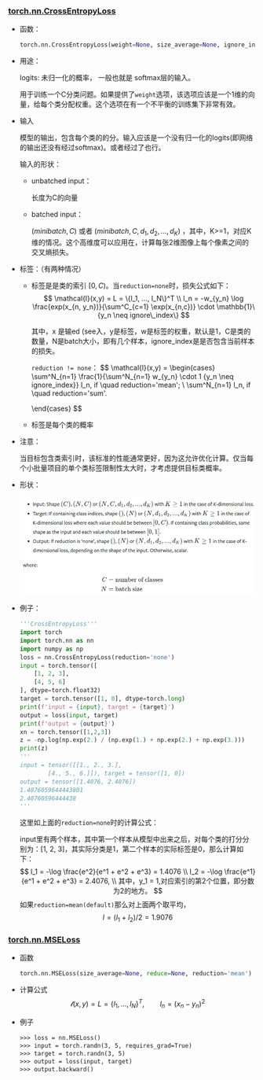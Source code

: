 ### [torch.nn.CrossEntropyLoss](https://pytorch.org/docs/stable/generated/torch.nn.CrossEntropyLoss.html)

- 函数：

  ```python
  torch.nn.CrossEntropyLoss(weight=None, size_average=None, ignore_index=-100, reduce=None, reduction='mean', label_smoothing=0.0)
  ```

- 用途：

  logits: 未归一化的概率， 一般也就是 softmax层的输入。

  用于训练一个C分类问题。如果提供了`weight`选项，该选项应该是一个1维的向量，给每个类分配权重。这个选项在有一个不平衡的训练集下非常有效。

- 输入

  模型的输出，包含每个类的的分。输入应该是一个没有归一化的logits(即网络的输出还没有经过softmax)。或者经过了也行。

  输入的形状：

  - unbatched input：

    长度为C的向量

  - batched input：

    $(minibatch, C)$ 或者 $(minibatch, C, d_1, d_2, ..., d_K)$ ，其中，K>=1，对应K维的情况。这个高维度可以应用在，计算每张2维图像上每个像素之间的交叉熵损失。

- 标签：（有两种情况）

  - 标签是是类的索引 $[0, C)$。当`reduction=none`时，损失公式如下：
    $$
    \mathcal{l}(x,y) = L = \{l_1, ..., l_N\}^T \\
    l_n = -w_{y_n} \log \frac{exp(x_{n, y_n})}{\sum^C_{c=1} \exp(x_{n,c})} \cdot \mathbb{1}\{y_n \neq ignore\_index\}
    $$

    其中，x 是输ed (see入，y是标签，w是标签的权重，默认是1，C是类的数量，N是batch大小，即有几个样本，ignore_index是是否包含当前样本的损失。

    `reduction != none`：
    $$
    \mathcal{l}(x,y) = \begin{cases}
    \sum^N_{n=1} \frac{1}{\sum^N_{n=1} w_{y_n} \cdot 1 \{y_n \neq ignore\_index\}} l_n, if \quad reduction='mean'; \\
    \sum^N_{n=1} l_n, if \quad reduction='sum'.
    
    \end{cases}
    $$
    
  - 标签是每个类的概率
  
- 注意：

  当目标包含类索引时，该标准的性能通常更好，因为这允许优化计算。仅当每个小批量项目的单个类标签限制性太大时，才考虑提供目标类概率。

  

- 形状：

  ![image-20221120114746927](./pic/image-20221120114746927.png)

  

- 例子：

  ```python
  '''CrossEntropyLoss'''
  import torch
  import torch.nn as nn
  import numpy as np
  loss = nn.CrossEntropyLoss(reduction='none')
  input = torch.tensor([
      [1, 2, 3],
      [4, 5, 6]
  ], dtype=torch.float32)
  target = torch.tensor([1, 0], dtype=torch.long)
  print(f'input = {input}, target = {target}')
  output = loss(input, target)
  print(f'output = {output}')
  xn = torch.tensor([1,2,3])
  z = -np.log(np.exp(2.) / (np.exp(1.) + np.exp(2.) + np.exp(3.)))
  print(z)
  '''
  input = tensor([[1., 2., 3.],
          [4., 5., 6.]]), target = tensor([1, 0])
  output = tensor([1.4076, 2.4076])
  1.4076059644443801
  2.40760596444438
  '''
  ```

  这里如上面的`reduction=none`时的计算公式：

  input里有两个样本，其中第一个样本从模型中出来之后，对每个类的打分分别为：[1, 2, 3]，其实际分类是1，第二个样本的实际标签是0，那么计算如下：
  $$
  l_1 = -\log \frac{e^2}{e^1 + e^2 + e^3} = 1.4076 \\
  l_2 = -\log \frac{e^1}{e^1 + e^2 + e^3} = 2.4076, \\
  其中，y_1 = 1,对应索引的第2个位置，即分数为2的地方。
  $$
  如果`reduction=mean(default)`那么对上面两个取平均，
  $$
  l = (l_1 + l_2) / 2 = 1.9076
  $$



### [torch.nn.MSELoss](https://pytorch.org/docs/stable/generated/torch.nn.MSELoss.html)

- 函数

  ```python
  torch.nn.MSELoss(size_average=None, reduce=None, reduction='mean')
  ```

- 计算公式
  $$
  \mathcal{l}(x,y) = L = \{ l_1, ..., l_N \}^T, \qquad l_n = (x_n - y_n)^2
  $$
  

- 例子

  ```shell
  >>> loss = nn.MSELoss()
  >>> input = torch.randn(3, 5, requires_grad=True)
  >>> target = torch.randn(3, 5)
  >>> output = loss(input, target)
  >>> output.backward()
  ```

  